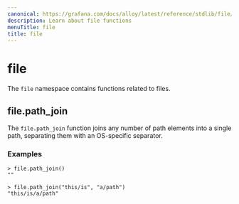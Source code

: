 ```yaml
---
canonical: https://grafana.com/docs/alloy/latest/reference/stdlib/file/
description: Learn about file functions
menuTitle: file
title: file
---
```


# file

The `file` namespace contains functions related to files.

## file.path_join

The `file.path_join` function joins any number of path elements into a single path, separating them with an OS-specific separator.

### Examples

```
> file.path_join()
""

> file.path_join("this/is", "a/path")
"this/is/a/path"
```

